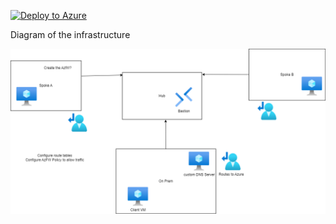 [![Deploy to Azure](https://aka.ms/deploytoazurebutton)](https://portal.azure.com/#create/Microsoft.Template/uri/https%3A%2F%2Fraw.githubusercontent.com%2Fjimgodden%2FAzure_Networking_Labs%2Fmain%2FTraining-AzFWBasic%2Fsrc%2Fmain.json)


Diagram of the infrastructure

![Diagram of the infrastructure](diagram.drawio.png)
